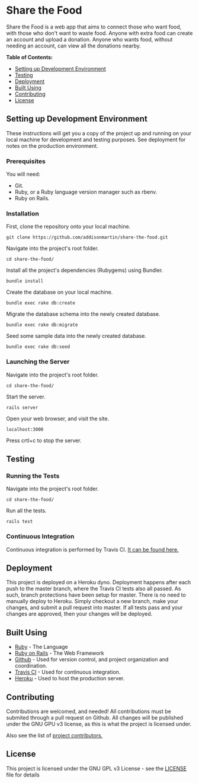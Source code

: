 # Share the Food

Share the Food is a web app that aims to connect those who want food, with those who don't want to waste food. Anyone with extra food can create an account and upload a donation. Anyone who wants food, without needing an account, can view all the donations nearby.

**Table of Contents:**
* [Setting up Development Environment](https://github.com/addisonmartin/share-the-food/blob/master/README.md#setting-up-development-environment)
* [Testing](https://github.com/addisonmartin/share-the-food/blob/master/README.md#testing)
* [Deployment](https://github.com/addisonmartin/share-the-food/blob/master/README.md#deployment)
* [Built Using](https://github.com/addisonmartin/share-the-food/blob/master/README.md#built-using)
* [Contributing](https://github.com/addisonmartin/share-the-food/blob/master/README.md#contributing)
* [License](https://github.com/addisonmartin/share-the-food/blob/master/README.md#license)

## Setting up Development Environment

These instructions will get you a copy of the project up and running on your local machine for development and testing purposes. See deployment for notes on the production environment.

### Prerequisites

You will need:
* Git.
* Ruby, or a Ruby language version manager such as rbenv.
* Ruby on Rails.

### Installation

First, clone the repository onto your local machine.

```
git clone https://github.com/addisonmartin/share-the-food.git
```

Navigate into the project's root folder.

```
cd share-the-food/
```

Install all the project's dependencies (Rubygems) using Bundler.

```
bundle install
```

Create the database on your local machine.

```
bundle exec rake db:create
```

Migrate the database schema into the newly created database.

```
bundle exec rake db:migrate
```

Seed some sample data into the newly created database.

```
bundle exec rake db:seed
```

### Launching the Server

Navigate into the project's root folder.

```
cd share-the-food/
```

Start the server.

```
rails server
```

Open your web browser, and visit the site.

```
localhost:3000
```

Press crtl+c to stop the server.


## Testing

### Running the Tests

Navigate into the project's root folder.

```
cd share-the-food/
```

Run all the tests.

```
rails test
```

### Continuous Integration

Continuous integration is performed by Travis CI. [It can be found here.](https://travis-ci.org/addisonmartin/share-the-food)

## Deployment

This project is deployed on a Heroku dyno. Deployment happens after each push to the master branch, where the Travis CI tests also all passed. As such, branch protections have been setup for master. There is no need to manually deploy to Heroku. Simply checkout a new branch, make your changes, and submit a pull request into master. If all tests pass and your changes are approved, then your changes will be deployed.

## Built Using

* [Ruby](https://www.ruby-lang.org/en/) - The Language
* [Ruby on Rails](https://rubyonrails.org/) - The Web Framework
* [Github](https://github.com/) - Used for version control, and project organization and coordination.
* [Travis CI](https://travis-ci.org/) - Used for continuous integration.
* [Heroku](https://www.heroku.com/) - Used to host the production server.

## Contributing

Contributions are welcomed, and needed! All contributions must be submited through a pull request on Github. All changes will be published under the GNU GPU v3 license, as this is what the project is licensed under.

Also see the list of [project contributors.](https://github.com/addisonmartin/share-the-food/contributors)

## License

This project is licensed under the GNU GPL v3 License - see the [LICENSE](https://github.com/addisonmartin/share-the-food/blob/master/LICENSE) file for details
